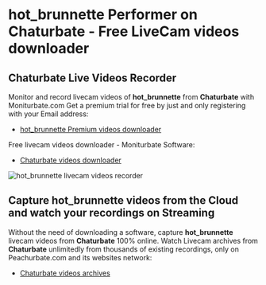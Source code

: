 # hot_brunnette Performer on Chaturbate - Free LiveCam videos downloader

## Chaturbate Live Videos Recorder

Monitor and record livecam videos of **hot_brunnette** from **Chaturbate** with Moniturbate.com
Get a premium trial for free by just and only registering with your Email address:
* [hot_brunnette Premium videos downloader](https://moniturbate.com/request-demo-licence-key.html)

Free livecam videos downloader - Moniturbate Software:
* [Chaturbate videos downloader](https://moniturbate.com/moniturbate-download-software.html)

![hot_brunnette livecam videos recorder](https://peachurnet.com/templates/moniturbate-software.png)


## Capture hot_brunnette videos from the Cloud and watch your recordings on Streaming

Without the need of downloading a software, capture **hot_brunnette** livecam videos from **Chaturbate** 100% online.
Watch Livecam archives from **Chaturbate** unlimitedly from thousands of existing recordings, only on Peachurbate.com and its websites network:
* [Chaturbate videos archives](https://peachurnet.com/)